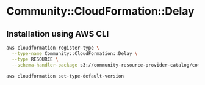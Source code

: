 # Community::CloudFormation::Delay

## Installation using AWS CLI
``` bash
aws cloudformation register-type \
  --type-name Community::CloudFormation::Delay \
  --type RESOURCE \
  --schema-handler-package s3://community-resource-provider-catalog/community-cloudformation-delay-0.1.0.zip

aws cloudformation set-type-default-version
```